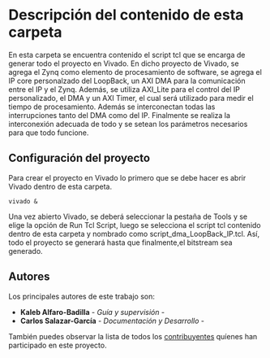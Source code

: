 # Descripción del contenido de esta carpeta

En esta carpeta se encuentra contenido el script tcl que se encarga de generar todo el proyecto en Vivado. En dicho proyecto de Vivado, se agrega el Zynq como elemento de procesamiento de software, se agrega el IP core personalzado del LoopBack, un AXI DMA para la comunicación entre el IP y el Zynq. Además, se utiliza AXI_Lite para el control del IP personalizado, el DMA y un AXI Timer, el cual será utilizado para medir el tiempo de procesamiento. Además se interconectan todas las interrupciones tanto del DMA como del IP. Finalmente se realiza la interconexión adecuada de todo y se setean los parámetros necesarios para que todo funcione.

## Configuración del proyecto

Para crear el proyecto en Vivado lo primero que se debe hacer es abrir Vivado dentro de esta carpeta.
```
vivado &
```
Una vez abierto Vivado, se deberá seleccionar la pestaña de Tools y se elige la opción de Run Tcl Script, luego se selecciona el script tcl contenido dentro de esta carpeta y nombrado como script_dma_LoopBack_IP.tcl. Así, todo el proyecto se generará hasta que finalmente,el bitstream sea generado.

## Autores

Los principales autores de este trabajo son:

* **Kaleb Alfaro-Badilla** - *Guía y supervisión* - 
* **Carlos Salazar-García** - *Documentación y Desarrollo* -

También puedes observar la lista de todos los [contribuyentes](https://github.com/cadriansalazarg/InterfacesZynq/contributors) quíenes han participado en este proyecto. 
